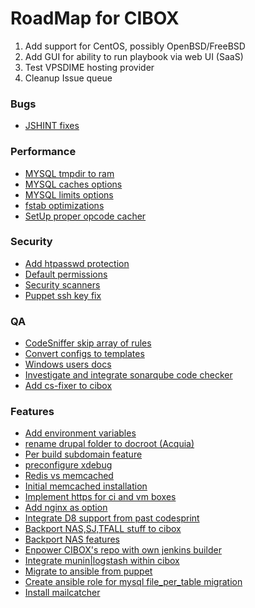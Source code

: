 # RoadMap for CIBOX

1. Add support for CentOS, possibly OpenBSD/FreeBSD
2. Add GUI for ability to run playbook via web UI (SaaS)
3. Test VPSDIME hosting provider
4. Cleanup Issue queue

### Bugs
* [JSHINT fixes](https://github.com/propeoplemd/cibox/issues/84)

### Performance
* [MYSQL tmpdir to ram](https://github.com/propeoplemd/cibox/issues/5)
* [MYSQL caches options](https://github.com/propeoplemd/cibox/issues/57)
* [MYSQL limits options](https://github.com/propeoplemd/cibox/issues/58)
* [fstab optimizations](https://github.com/propeoplemd/cibox/issues/23)
* [SetUp proper opcode cacher](https://github.com/propeoplemd/cibox/issues/7)

### Security
* [Add htpasswd protection](https://github.com/propeoplemd/cibox/issues/70)
* [Default permissions](https://github.com/propeoplemd/cibox/issues/73)
* [Security scanners](https://github.com/propeoplemd/cibox/issues/93)
* [Puppet ssh key fix](https://github.com/propeoplemd/cibox/issues/94)

### QA
* [CodeSniffer skip array of rules](https://github.com/propeoplemd/cibox/issues/36)
* [Convert configs to templates](https://github.com/propeoplemd/cibox/issues/14)
* [Windows users docs](https://github.com/propeoplemd/cibox/issues/11)
* [Investigate and integrate sonarqube code checker](https://github.com/propeoplemd/cibox/issues/9)
* [Add cs-fixer to cibox](https://github.com/propeoplemd/cibox/issues/44)

### Features
* [Add environment variables](https://github.com/propeoplemd/cibox/issues/95)
* [rename drupal folder to docroot (Acquia)](https://github.com/propeoplemd/cibox/issues/92)
* [Per build subdomain feature](https://github.com/propeoplemd/cibox/issues/74)
* [preconfigure xdebug](https://github.com/propeoplemd/cibox/issues/67)
* [Redis vs memcached](https://github.com/propeoplemd/cibox/issues/33)
* [Initial memcached installation](https://github.com/propeoplemd/cibox/issues/26)
* [Implement https for ci and vm boxes](https://github.com/propeoplemd/cibox/issues/34)
* [Add nginx as option](https://github.com/propeoplemd/cibox/issues/35)
* [Integrate D8 support from past codesprint](https://github.com/propeoplemd/cibox/issues/39)
* [Backport NAS,SJ,TFALL stuff to cibox](https://github.com/propeoplemd/cibox/issues/45)
* [Backport NAS features](https://github.com/propeoplemd/cibox/issues/83)
* [Enpower CIBOX's repo with own jenkins builder](https://github.com/propeoplemd/cibox/issues/51)
* [Integrate munin|logstash within cibox](https://github.com/propeoplemd/cibox/issues/53)
* [Migrate to ansible from puppet](https://github.com/propeoplemd/cibox/issues/71)
* [Create ansible role for mysql file_per_table migration](https://github.com/propeoplemd/cibox/issues/76)
* [Install mailcatcher](https://github.com/propeoplemd/cibox/issues/82)